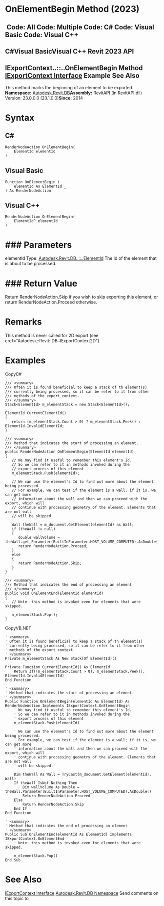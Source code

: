# OnElementBegin Method (2023)

﻿
 Code: All Code: Multiple Code: C# Code: Visual Basic Code: Visual C++   
---  
C#Visual BasicVisual C++
Revit 2023 API  
---  
IExportContext..::..OnElementBegin Method   
[IExportContext Interface](7d0dc6df-db0e-6a07-3b42-8dde1bedb3c1.md "IExportContext Interface") Example See Also  
---  
This method marks the beginning of an element to be exported. 
**Namespace:** [Autodesk.Revit.DB](87546ba7-461b-c646-cbb1-2cb8f5bff8b2.md "Autodesk.Revit.DB Namespace")**Assembly:** RevitAPI (in RevitAPI.dll) Version: 23.0.0.0 (23.1.0.0)**Since:** 2014 
# Syntax
C#  
---  
```text
RenderNodeAction OnElementBegin(
	ElementId elementId
)
```
  
Visual Basic  
---  
```text
Function OnElementBegin ( _
	elementId As ElementId _
) As RenderNodeAction
```
  
Visual C++  
---  
```text
RenderNodeAction OnElementBegin(
	ElementId^ elementId
)
```
  
# ### Parameters
elementId
    Type: [Autodesk.Revit.DB..::..ElementId](44f3f7b1-3229-3404-93c9-dc5e70337dd6.md "ElementId Class") The Id of the element that is about to be processed. 
# ### Return Value
Return RenderNodeAction.Skip if you wish to skip exporting this element, or return RenderNodeAction.Proceed otherwise. 
# Remarks
This method is never called for 2D export (see cref="Autodesk::Revit::DB::IExportContext2D"). 
# Examples
CopyC#
```text
/// <summary>
/// Often it is found beneficial to keep a stack of th element(s)
/// currently being processed, so it can be refer to it from other
/// methods of the export context.
/// </summary>
Stack<ElementId> m_elementStack = new Stack<ElementId>();

ElementId CurrentElementId()
{
   return (m_elementStack.Count > 0) ? m_elementStack.Peek() : ElementId.InvalidElementId;
}

/// <summary>
/// Method that indicates the start of processing an element.
/// </summary>
public RenderNodeAction OnElementBegin(ElementId elementId)
{
   // We may find it useful to remember this element's Id.
   // So we can refer to it in methods invoked during the 
   // export process of this element
   m_elementStack.Push(elementId);

   // We can use the element's Id to find out more about the element being processed.
   // For example, we can test if the element is a wall; if it is, we can get more
   // information about the wall and then we can proceed with the export, which will 
   // continue with processing geometry of the element. Elements that are not wall
   // will be skipped.

   Wall theWall = m_document.GetElement(elementId) as Wall;
   if (theWall != null)
   {
      double wallVolume = theWall.get_Parameter(BuiltInParameter.HOST_VOLUME_COMPUTED).AsDouble();
      return RenderNodeAction.Proceed;
   }
   else
   {
      return RenderNodeAction.Skip;
   }
}

/// <summary>
/// Method that indicates the end of processing an element
/// </summary>
public void OnElementEnd(ElementId elementId)
{
   // Note: this method is invoked even for elements that were skipped.

   m_elementStack.Pop();
}
```

CopyVB.NET
```text
' <summary>
' Often it is found beneficial to keep a stack of th element(s)
' currently being processed, so it can be refer to it from other
' methods of the export context.
' </summary>
Private m_elementStack As New Stack(Of ElementId)()

Private Function CurrentElementId() As ElementId
    Return If((m_elementStack.Count > 0), m_elementStack.Peek(), ElementId.InvalidElementId)
End Function

' <summary>
' Method that indicates the start of processing an element.
' </summary>
Public Function OnElementBegin(elementId As ElementId) As RenderNodeAction Implements IExportContext.OnElementBegin
    ' We may find it useful to remember this element's Id.
    ' So we can refer to it in methods invoked during the 
    ' export process of this element
    m_elementStack.Push(elementId)

    ' We can use the element's Id to find out more about the element being processed.
    ' For example, we can test if the element is a wall; if it is, we can get more
    ' information about the wall and then we can proceed with the export, which will 
    ' continue with processing geometry of the element. Elements that are not wall
    ' will be skipped.

    Dim theWall As Wall = TryCast(m_document.GetElement(elementId), Wall)
    If theWall IsNot Nothing Then
        Dim wallVolume As Double = theWall.Parameter(BuiltInParameter.HOST_VOLUME_COMPUTED).AsDouble()
        Return RenderNodeAction.Proceed
    Else
        Return RenderNodeAction.Skip
    End If
End Function

' <summary>
' Method that indicates the end of processing an element
' </summary>
Public Sub OnElementEnd(elementId As ElementId) Implements IExportContext.OnElementEnd
    ' Note: this method is invoked even for elements that were skipped.

    m_elementStack.Pop()
End Sub
```

# See Also
[IExportContext Interface](7d0dc6df-db0e-6a07-3b42-8dde1bedb3c1.md "IExportContext Interface")
[Autodesk.Revit.DB Namespace](87546ba7-461b-c646-cbb1-2cb8f5bff8b2.md "Autodesk.Revit.DB Namespace")
Send comments on this topic to 